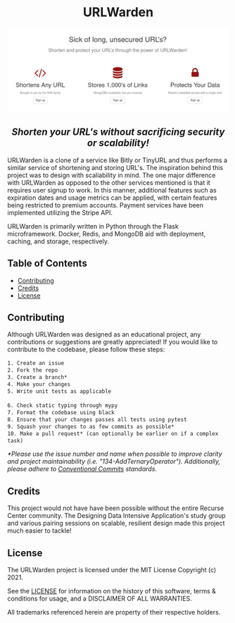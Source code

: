 <h1 align="center">URLWarden</h1>
<img alt="urlwarden" src="img/urlwarden.png">
<h2 align="center"><i>Shorten your URL's without sacrificing security or scalability!</i></h2>

URLWarden is a clone of a service like Bitly or TinyURL and thus performs a similar service of shortening and storing URL's. The inspiration behind this project was to design with scaliability in mind. The one major difference with URLWarden as opposed to the other services mentioned is that it requires user signup to work. In this manner, additional features such as expiration dates and usage metrics can be applied, with certain features being restricted to premium accounts. Payment services have been implemented utilizing the Stripe API.

URLWarden is primarily written in Python through the Flask microframework. Docker, Redis, and MongoDB aid with deployment, caching, and storage, respectively.

## Table of Contents

- [Contributing](#Contributing)
- [Credits](#Credits)
- [License](#License)

## Contributing

Although URLWarden was designed as an educational project, any contributions or suggestions are greatly appreciated! If you would like to contribute to the codebase, please follow these steps:

```
1. Create an issue
2. Fork the repo
3. Create a branch*
4. Make your changes
5. Write unit tests as applicable

6. Check static typing through mypy
7. Format the codebase using black
8. Ensure that your changes passes all tests using pytest
9. Squash your changes to as few commits as possible*
10. Make a pull request* (can optionally be earlier on if a complex task)
```

<i>\*Please use the issue number and name when possible to improve clarity and project maintainability (i.e. "134-AddTernaryOperator"). Additionally, please adhere to [Conventional Commits](https://www.conventionalcommits.org/en/v1.0.0/) standards.<br></i>

## Credits

This project would not have have been possible without the entire Recurse Center community. The Designing Data Intensive Application's study group and various pairing sessions on scalable, resilient design made this project much easier to tackle!

## License

The URLWarden project is licensed under the MIT License Copyright (c) 2021.

See the [LICENSE](https://github.com/cdkini/urlwarden/LICENSE) for information on the history of this software, terms & conditions for usage, and a DISCLAIMER OF ALL WARRANTIES.

All trademarks referenced herein are property of their respective holders.
